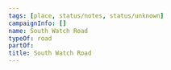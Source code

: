 ```yaml
---
tags: [place, status/notes, status/unknown]
campaignInfo: []
name: South Watch Road
typeOf: road
partOf:
title: South Watch Road
---
```




